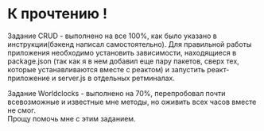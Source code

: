# К прочтению !  
Задание CRUD - выполнено на все 100%, как было указано в инструкции(бэкенд написал самостоятельно). Для правильной работы приложения необходимо установить зависимости, находящиеся в package.json (так как я в нем добавил еще пару пакетов, сверх тех, которые устанавливаются вместе с реактом) и запустить реакт-приложение и server.js в отдельных ретминалах.  
  
        
 Задание Worldclocks - выполнено на 70%, перепробовал почти всевозможные и известные мне методы, но оживить всех часов вместе  не смог.  
 Прощу помочь мне с этим заданием.

